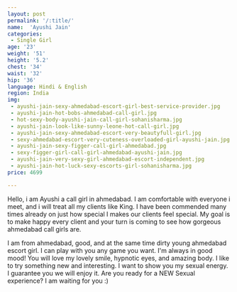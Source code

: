 ```yaml
---
layout: post
permalink: '/:title/'
name:  'Ayushi Jain'
categories:
 - Single Girl
age: '23'
weight: '51'
height: '5.2'
chest: '34'
waist: '32'
hip: '36'
language: Hindi & English
region: India
img:
 - ayushi-jain-sexy-ahmedabad-escort-girl-best-service-provider.jpg
 - ayushi-jain-hot-bobs-ahmedabad-call-girl.jpg
 - hot-sexy-body-ayushi-jain-call-girl-sohanisharma.jpg
 - ayushi-jain-look-like-sunny-leone-hot-call-girl.jpg
 - ayushi-jain-sexy-ahmedabad-escort-very-beautyfull-girl.jpg
 - sexy-ahmedabad-escort-very-cuteness-overloaded-girl-ayushi-jain.jpg
 - ayushi-jain-sexy-figger-call-girl-ahmedabad.jpg
 - sexy-figger-girl-call-girl-ahmedabad-ayushi-jain.jpg
 - ayushi-jain-very-sexy-girl-ahmedabad-escort-independent.jpg
 - ayushi-jain-hot-luck-sexy-escorts-girl-sohanisharma.jpg
price: 4699

---
```




Hello, i am Ayushi a call girl in ahmedabad. I am comfortable with everyone i meet, and i will treat all my clients like King. I have been commended many times already on just how special I makes our clients feel special. My goal is to make happy every client and your turn is coming to see how gorgeous ahmedabad call girls are.

I am from ahmedabad, good, and at the same time dirty young ahmedabad escort girl. I can play with you any game you want. I'm always in good mood! You will love my lovely smile, hypnotic eyes, and amazing body. I like to try something new and interesting. I want to show you my sexual energy. I guarantee you we will enjoy it. Are you ready for a NEW Sexual experience? I am waiting for you :)
